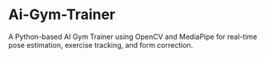 # Ai-Gym-Trainer
A Python-based AI Gym Trainer using OpenCV and MediaPipe for real-time pose estimation, exercise tracking, and form correction.
